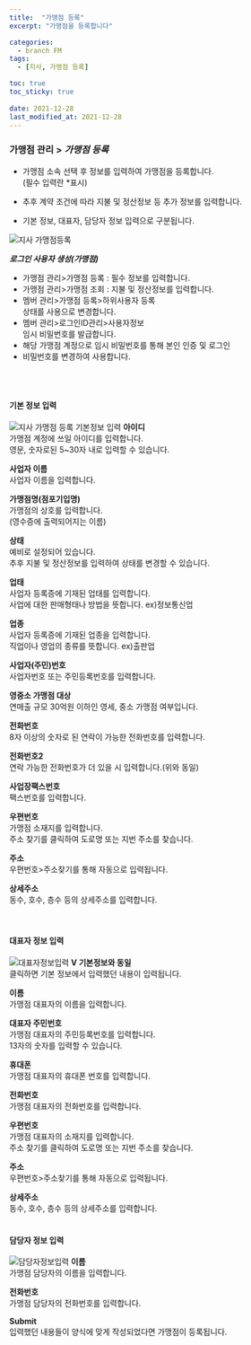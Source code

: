 ```yaml
---
title:  "가맹점 등록"
excerpt: "가맹점을 등록합니다"

categories:
  - branch FM
tags:
  - [지사, 가맹점 등록]

toc: true
toc_sticky: true
 
date: 2021-12-28
last_modified_at: 2021-12-28
---
```

### 가맹점 관리 > *가맹점 등록*
- 가맹점 소속 선택 후 정보를 입력하여 가맹점을 등록합니다.<br>(필수 입력란 *표시)

- 추후 계약 조건에 따라 지불 및 정산정보 등 추가 정보를 입력합니다.

- 기본 정보, 대표자, 담당자 정보 입력으로 구분됩니다.

![지사 가맹점등록](https://user-images.githubusercontent.com/95394003/147436919-33cc341a-4d1b-4e7f-920a-b92ab07a958b.jpeg)
<br>

***로그인 사용자 생성(가맹점)***
- 가맹점 관리>가맹점 등록 : 필수 정보를 입력합니다.
- 가맹점 관리>가맹점 조회 : 지불 및 정산정보를 입력합니다.
- 멤버 관리>가맹점 등록>하위사용자 등록<br>상태를 사용으로 변경합니다.
- 멤버 관리>로그인ID관리>사용자정보<br>임시 비밀번호를 발급합니다.
- 해당 가맹점 계정으로 임시 비밀번호를 통해 본인 인증 및 로그인
- 비밀번호를 변경하여 사용합니다.
<br>
<br>

#### 기본 정보 입력

![지사 가맹점 등록 기본정보 입력](https://user-images.githubusercontent.com/95394003/147436785-95e876e0-3248-4fe0-8b35-8a1a8843c04e.jpeg)
**아이디**<br>
가맹점 계정에 쓰일 아이디를 입력합니다.<br>
영문, 숫자로된 5~30자 내로 입력할 수 있습니다.

**사업자 이름**<br>
사업자 이름을 입력합니다.

**가맹점명(점포기입명)**<br>
가맹점의 상호를 입력합니다.<br>
(영수증에 출력되어지는 이름)

**상태**<br>
예비로 설정되어 있습니다.<br>추후 지불 및 정산정보를 입력하여 상태를 변경할 수 있습니다.

**업태**<br>
사업자 등록증에 기재된 업태를 입력합니다.<br>
사업에 대한 판매형태나 방법을 뜻합니다. ex)정보통신업

**업종**<br>
사업자 등록증에 기재된 업종을 입력합니다.<br>
직업이나 영업의 종류를 뜻합니다. ex)출판업

**사업자(주민)번호**<br>
사업자번호 또는 주민등록번호를 입력합니다.

**영중소 가맹점 대상**<br>
연매출 규모 30억원 이하인 영세, 중소 가맹점 여부입니다.

**전화번호**<br>
8자 이상의 숫자로 된 연락이 가능한 전화번호를 입력합니다.

**전화번호2**<br>
연락 가능한 전화번호가 더 있을 시 입력합니다.(위와 동일)

**사업장팩스번호**<br>
팩스번호를 입력합니다.

**우편번호**<br>
가맹점 소재지를 입력합니다.<br>
주소 찾기를 클릭하여 도로명 또는 지번 주소를 찾습니다.

**주소**<br>
우편번호>주소찾기를 통해 자동으로 입력됩니다.

**상세주소**<br>
동수, 호수, 층수 등의 상세주소를 입력합니다.
<br>
<br>
<br>

#### 대표자 정보 입력
![대표자정보입력](https://user-images.githubusercontent.com/95394003/146134572-905bea6e-cb27-4b72-be29-5ee99cf67e52.jpeg)
**V 기본정보와 동일**<br>
클릭하면 기본 정보에서 입력했던 내용이 입력됩니다.

**이름**<br>
가맹점 대표자의 이름을 입력합니다.

**대표자 주민번호**<br>
가맹점 대표자의 주민등록번호를 입력합니다.<br>
13자의 숫자를 입력할 수 있습니다.

**휴대폰**<br>
가맹점 대표자의 휴대폰 번호를 입력합니다.

**전화번호**<br>
가맹점 대표자의 전화번호를 입력합니다.

**우편번호**<br>
가맹점 대표자의 소재지를 입력합니다.<br>
주소 찾기를 클릭하여 도로명 또는 지번 주소를 찾습니다.

**주소**<br>
우편번호>주소찾기를 통해 자동으로 입력됩니다.

**상세주소**<br>
동수, 호수, 층수 등의 상세주소를 입력합니다.
<br>
<br>

#### 담당자 정보 입력
![담당자정보입력](https://user-images.githubusercontent.com/95394003/146134757-a8ddc47a-5b97-4a42-8a38-a2c3b8cbfca1.jpeg)
**이름**<br>
가맹점 담당자의 이름을 입력합니다.

**전화번호**<br>
가맹점 담당자의 전화번호를 입력합니다.

**Submit**<br>
입력했던 내용들이 양식에 맞게 작성되었다면 가맹점이 등록됩니다.